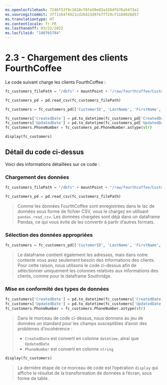 ```yaml
---
ms.openlocfilehash: 7246f53f9c1618cf0fa50e03a326dfb76a5473a1
ms.sourcegitcommit: 3ff1164f4921cd2b423d97e7ff29cf3184026d57
ms.translationtype: HT
ms.contentlocale: fr-FR
ms.lasthandoff: 03/22/2022
ms.locfileid: "140765784"
---
```

# <a name="23---loading-fourthcoffee-customers"></a>2.3 - Chargement des clients FourthCoffee

Le code suivant charge les clients FourthCoffee :

```python
fc_customers_filePath = "/dbfs" + mountPoint + "/raw/fourthcoffee/Customers.csv"

fc_customers_pd = pd.read_csv(fc_customers_filePath)

fc_customers = fc_customers_pd[['CustomerID', 'LastName', 'FirstName', 'PhoneNumber', 'CreatedDate', 'UpdatedDate']]

fc_customers['CreatedDate'] = pd.to_datetime(fc_customers_pd['CreatedDate'], errors='coerce')
fc_customers['UpdatedDate'] = pd.to_datetime(fc_customers_pd['UpdatedDate'], errors='coerce')
fc_customers.PhoneNumber = fc_customers_pd.PhoneNumber.astype(str)

display(fc_customers)
```

## <a name="detailing-the-code-above"></a>Détail du code ci-dessus

Voici des informations détaillées sur ce code :

### <a name="loading-the-data"></a>Chargement des données

```python
fc_customers_filePath = "/dbfs" + mountPoint + "/raw/fourthcoffee/Customers.csv"

fc_customers_pd = pd.read_csv(fc_customers_filePath)
```

> Comme les données FourthCoffee sont enregistrées dans le lac de données sous forme de fichier CSV, vous le chargez en utilisant `pandas.read_csv`. Les données chargées sont déjà dans un dataframe Pandas, ce qui vous évite de les convertir à partir d’autres formats.

### <a name="selecting-the-relevant-data"></a>Sélection des données appropriées

```python
fc_customers = fc_customers_pd[['CustomerID', 'LastName', 'FirstName', 'PhoneNumber', 'CreatedDate', 'UpdatedDate']]
```

> Le dataframe contient également les adresses, mais dans notre contexte vous avez seulement besoin des informations des clients. Pour cette raison, nous utilisons le code ci-dessus afin de sélectionner uniquement les colonnes relatives aux informations des clients, comme pour le dataframe Southridge.

### <a name="conforming-the-data-types"></a>Mise en conformité des types de données

```python
fc_customers['CreatedDate'] = pd.to_datetime(fc_customers['CreatedDate'], errors='coerce')
fc_customers['UpdatedDate'] = pd.to_datetime(fc_customers['UpdatedDate'], errors='coerce')
fc_customers.PhoneNumber = fc_customers.PhoneNumber.astype(str)
```

> Dans le morceau de code ci-dessus, nous donnons au jeu de données un standard pour les champs susceptibles d’avoir des problèmes d’incohérence :
>
> - `CreatedDate` est converti en colonne `datetime`, ainsi que `UpdatedDate`
> - `PhoneNumber` est converti en colonne `string`

```python
display(fc_customers)
```

> La dernière étape de ce morceau de code est l’opération `display` qui affiche le résultat de la transformation de données à l’écran, sous forme de table.